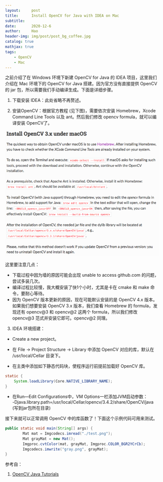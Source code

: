 ```yaml
---
layout:     post
title:      Install OpenCV for Java with IDEA on Mac
subtitle:   
date:       2020-12-6
author:     Hao
header-img: img/post/post_bg_coffee.jpg
catalog: true
mathjax: true
tags:
    - OpenCV
    - Mac
---
```


之前介绍了在 Windows 环境下新建 OpenCV for Java 的 IDEA 项目，这里我们介绍在 Mac 环境下的 OpenCV for Java 搭建。因为官方没有直接提供 OpenCV 的 jar 包，所以需要我们手动编译生成。下面是详细步骤。

1. 下载安装 IDEA：此处省略不再赘述。

2. 安装OpenCV：根据官方教程 (见下图)，需要依次安装 Homebrew，Xcode Command Line Tools 以及 ant。然后我们修改 opencv formula，就可以编译安装 OpenCV了。

![img](/img/post/makeOpenCV.png)

这里要注意几点：

+ 下载过程中因为墙的原因可能会出现 unable to access github.com 的问题，尝试多装几次。
+ 编译过程比较慢，我大概安装了快1个小时，尤其是卡在 cmake 和 make 命令，要耐心等待。
+ 因为 OpenCV 版本更新的原因，现在可能默认安装的是 OpenCV 4.x 版本。如果我们想要安装 OpenCV 3.x 版本，我们查看 Homebrew 的 formula，发现还有 opencv@3 和 opencv@2 这两个 formula，所以我们修改 opencv@3 范式并安装它即可。opencv@2 同理。

3. IDEA 环境搭建：

+ Create a new project。

+ 在 File -> Project Structure -> Library 中添加 OpenCV 对应的库，默认在 /usr/local/Cellar 目录下。

+ 在主类中添加如下静态代码块，使程序运行前提前加载好 OpenCV 库。

```java
static {
    System.loadLibrary(Core.NATIVE_LIBRARY_NAME);
}
```

+ 在Run—Edit Configurations中，VM Options一栏添加JVM启动参数：\
-Djava.library.path=/usr/local/Cellar/opencv/3.4.2/share/OpenCV/java (写到jar包所在目录)

接下来就可以正常调用 OpenCV 中的库函数了！下面这个示例代码可用来测试。

```java
public static void main(String[] args) {
        Mat mat = Imgcodecs.imread("./test.png");
        Mat grayMat = new Mat();
        Imgproc.cvtColor(mat, grayMat, Imgproc.COLOR_BGR2YCrCb);
        Imgcodecs.imwrite("gray.png", grayMat);
}
```

参考自：
1. [OpenCV Java Tutorials](https://opencv-java-tutorials.readthedocs.io/en/latest/01-installing-opencv-for-java.html#set-up-opencv-for-java-in-other-ides-experimental)
